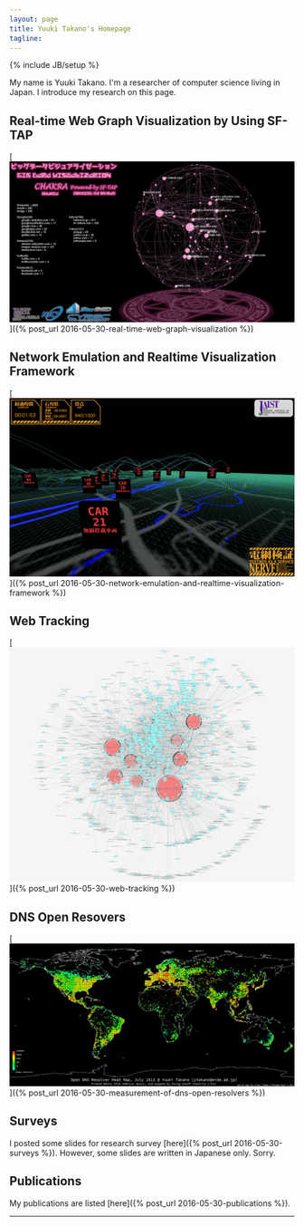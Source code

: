 ```yaml
---
layout: page
title: Yuuki Takano's Homepage
tagline: 
---
```

{% include JB/setup %}

My name is Yuuki Takano.
I'm a researcher of computer science living in Japan.
I introduce my research on this page.

## Real-time Web Graph Visualization by Using SF-TAP

[![chakra](/assets/chakra.png "CHAKRA: Big Data Visualization System")]({% post_url 2016-05-30-real-time-web-graph-visualization  %})

## Network Emulation and Realtime Visualization Framework

[![nervf](/assets/nervf1.jpg "NERVF")]({% post_url 2016-05-30-network-emulation-and-realtime-visualization-framework %})

## Web Tracking

[![webtracking](/assets/wide1309_top5.png "Visualization of Web Tracking")]({% post_url 2016-05-30-web-tracking %})

## DNS Open Resovers

[![webtracking](/assets/open_dns_resolver_heatmap_201307.png "Visualization of DNS Open Resolvers")]({% post_url 2016-05-30-measurement-of-dns-open-resolvers %})

## Surveys

I posted some slides for research survey [here]({% post_url 2016-05-30-surveys %}).
However, some slides are written in Japanese only.
Sorry.

## Publications

My publications are listed [here]({% post_url 2016-05-30-publications %}).

---
